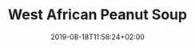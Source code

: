 ---
layout: recipe
date: 2019-08-18T11:58:24+02:00
draft: true    
title:  "West African Peanut Soup" # The title of your awesome recipe
image: mage.jpg # Name of image in recipe bundle
imagecredit: https://placekitten.com/600/800 # URL to image source page, website, or creator
YouTubeID:  # The F2SYDXV1W1w part of https://www.youtube.com/watch?v=F2SYDXV1W1w
authorName: # Name of the recipe/article author
authorURL: # URL of their home website
sourceName: # Name of the source website
sourceURL: # Actual URL of the recipe itself
category: Dinner # The type of meal or course your recipe is about. For example: "dinner", "entree", or "dessert".
cuisine: West Africa # The region associated with your recipe. For example, "French", Mediterranean", or "American".
tags: # You don't have to have 3, feel free to have 10, 1, or none
  - soup
yield: 8
prepTime: 15
cookTime: 45

ingredients:
- 6 cups low sodium vegetable broth
- 1 medium red onion, chopped
- 2 tablespoons peeled and minced fresh ginger
- 4 cloves garlic, minced
- 1 teaspoon salt
- 1 bunch collard greens (or kale), ribs removed and leaves chopped into 1-inch strips
- ¾ cup unsalted peanut butter (chunky or smooth)
- ½ cup tomato paste*
- Hot sauce, like sriracha (AKA rooster sauce)
- ¼ cup roughly chopped peanuts, for garnish
- Cooked brown rice, for serving (optional)

directions:
- In a medium Dutch oven or stock pot, bring the broth to a boil. Add the onion, ginger, garlic and salt. Cook on medium-low heat for 20 minutes.
- In a medium-sized, heat-safe mixing bowl, combine the peanut butter and tomato paste, then transfer 1 to 2 cups of the hot stock to the bowl. - Whisk the mixture together until smooth, then pour the peanut mixture back into the soup and mix well.
- Stir in the collard greens and season the soup with hot sauce to taste.
- Simmer for about 15 more minutes on medium-low heat, stirring often.
- Serve over cooked brown rice if you’d like, and top with a sprinkle of chopped peanuts.
---